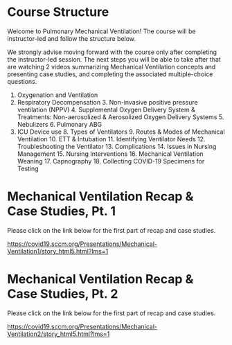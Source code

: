 # Course Structure

Welcome to Pulmonary Mechanical Ventilation! The course will be instructor-led and follow the structure below.

We strongly advise moving forward with the course only after completing the instructor-led session. The next steps you will be able to take after that are watching 2 videos summarizing Mechanical Ventilation concepts and presenting case studies, and completing the associated multiple-choice questions.

1. Oxygenation and Ventilation
2. Respiratory Decompensation 3. Non-invasive positive pressure ventilation (NPPV) 4. Supplemental Oxygen Delivery System & Treatments: Non-aerosolized & Aerosolized Oxygen Delivery Systems 5. Nebulizers 6. Pulmonary ABG
7. ICU Device use 8. Types of Ventilators 9. Routes & Modes of Mechanical Ventilation 10. ETT & Intubation 11. Identifying Ventilator Needs 12. Troubleshooting the Ventilator 13. Complications 14. Issues in Nursing Management 15. Nursing Interventions 16. Mechanical Ventilation Weaning 17. Capnography 18. Collecting COVID-19 Specimens for Testing

# Mechanical Ventilation Recap & Case Studies, Pt. 1

Please click on the link below for the first part of recap and case studies.

https://covid19.sccm.org/Presentations/Mechanical-Ventilation1/story_html5.html?lms=1

# Mechanical Ventilation Recap & Case Studies, Pt. 2

Please click on the link below for the first part of recap and case studies.

https://covid19.sccm.org/Presentations/Mechanical-Ventilation2/story_html5.html?lms=1


